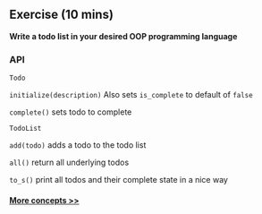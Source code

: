 ## Exercise (10 mins)

**Write a todo list in your desired OOP programming language**

### API

`Todo`

`initialize(description)` Also sets `is_complete` to default of `false`

`complete()` sets todo to complete



`TodoList`

`add(todo)` adds a todo to the todo list

`all()` return all underlying todos

`to_s()` print all todos and their complete state in a nice way



#### [More concepts >>](./concepts/index.md)